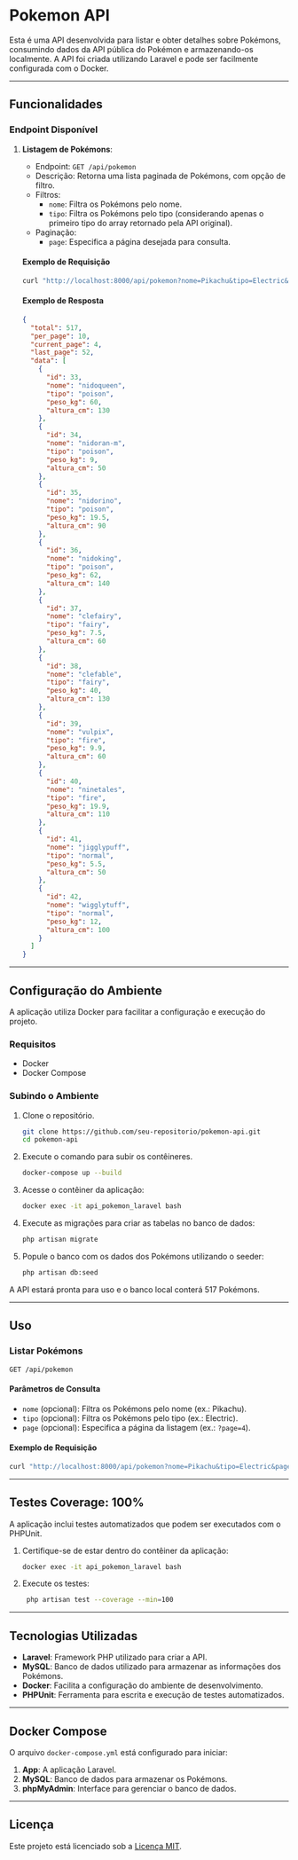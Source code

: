 # Pokemon API

Esta é uma API desenvolvida para listar e obter detalhes sobre Pokémons, consumindo dados da API pública do Pokémon e armazenando-os localmente. A API foi criada utilizando Laravel e pode ser facilmente configurada com o Docker.

---

## Funcionalidades

### Endpoint Disponível

1. **Listagem de Pokémons**:
    - Endpoint: `GET /api/pokemon`
    - Descrição: Retorna uma lista paginada de Pokémons, com opção de filtro.
    - Filtros:
        - `nome`: Filtra os Pokémons pelo nome.
        - `tipo`: Filtra os Pokémons pelo tipo (considerando apenas o primeiro tipo do array retornado pela API original).
    - Paginação:
        - `page`: Especifica a página desejada para consulta.

   #### Exemplo de Requisição
   ```bash
   curl "http://localhost:8000/api/pokemon?nome=Pikachu&tipo=Electric&page=4"
   ```

   #### Exemplo de Resposta
   ```json
   {
     "total": 517,
     "per_page": 10,
     "current_page": 4,
     "last_page": 52,
     "data": [
       {
         "id": 33,
         "nome": "nidoqueen",
         "tipo": "poison",
         "peso_kg": 60,
         "altura_cm": 130
       },
       {
         "id": 34,
         "nome": "nidoran-m",
         "tipo": "poison",
         "peso_kg": 9,
         "altura_cm": 50
       },
       {
         "id": 35,
         "nome": "nidorino",
         "tipo": "poison",
         "peso_kg": 19.5,
         "altura_cm": 90
       },
       {
         "id": 36,
         "nome": "nidoking",
         "tipo": "poison",
         "peso_kg": 62,
         "altura_cm": 140
       },
       {
         "id": 37,
         "nome": "clefairy",
         "tipo": "fairy",
         "peso_kg": 7.5,
         "altura_cm": 60
       },
       {
         "id": 38,
         "nome": "clefable",
         "tipo": "fairy",
         "peso_kg": 40,
         "altura_cm": 130
       },
       {
         "id": 39,
         "nome": "vulpix",
         "tipo": "fire",
         "peso_kg": 9.9,
         "altura_cm": 60
       },
       {
         "id": 40,
         "nome": "ninetales",
         "tipo": "fire",
         "peso_kg": 19.9,
         "altura_cm": 110
       },
       {
         "id": 41,
         "nome": "jigglypuff",
         "tipo": "normal",
         "peso_kg": 5.5,
         "altura_cm": 50
       },
       {
         "id": 42,
         "nome": "wigglytuff",
         "tipo": "normal",
         "peso_kg": 12,
         "altura_cm": 100
       }
     ]
   }
   ```

---

## Configuração do Ambiente

A aplicação utiliza Docker para facilitar a configuração e execução do projeto.

### Requisitos
- Docker
- Docker Compose

### Subindo o Ambiente
1. Clone o repositório.
   ```bash
   git clone https://github.com/seu-repositorio/pokemon-api.git
   cd pokemon-api
   ```

2. Execute o comando para subir os contêineres.
   ```bash
   docker-compose up --build
   ```

3. Acesse o contêiner da aplicação:
   ```bash
   docker exec -it api_pokemon_laravel bash
   ```

4. Execute as migrações para criar as tabelas no banco de dados:
   ```bash
   php artisan migrate
   ```

5. Popule o banco com os dados dos Pokémons utilizando o seeder:
   ```bash
   php artisan db:seed
   ```

A API estará pronta para uso e o banco local conterá 517 Pokémons.

---

## Uso

### Listar Pokémons

```http
GET /api/pokemon
```

#### Parâmetros de Consulta
- `nome` (opcional): Filtra os Pokémons pelo nome (ex.: Pikachu).
- `tipo` (opcional): Filtra os Pokémons pelo tipo (ex.: Electric).
- `page` (opcional): Especifica a página da listagem (ex.: `?page=4`).

#### Exemplo de Requisição
```bash
curl "http://localhost:8000/api/pokemon?nome=Pikachu&tipo=Electric&page=4"
```

---

## Testes **Coverage**: 100%

A aplicação inclui testes automatizados que podem ser executados com o PHPUnit.

1. Certifique-se de estar dentro do contêiner da aplicação:
   ```bash
   docker exec -it api_pokemon_laravel bash
   ```

2. Execute os testes:
   ```bash
    php artisan test --coverage --min=100
   ```

---

## Tecnologias Utilizadas

- **Laravel**: Framework PHP utilizado para criar a API.
- **MySQL**: Banco de dados utilizado para armazenar as informações dos Pokémons.
- **Docker**: Facilita a configuração do ambiente de desenvolvimento.
- **PHPUnit**: Ferramenta para escrita e execução de testes automatizados.

---

## Docker Compose

O arquivo `docker-compose.yml` está configurado para iniciar:

1. **App**: A aplicação Laravel.
2. **MySQL**: Banco de dados para armazenar os Pokémons.
3. **phpMyAdmin**: Interface para gerenciar o banco de dados.


---

## Licença

Este projeto está licenciado sob a [Licença MIT](LICENSE).

